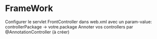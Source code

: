 # FrameWork

Configurer le servlet FrontController dans web.xml avec un param-value: controllerPackage -> votre.package
Annoter vos controllers par @AnnotationController (à créer)
